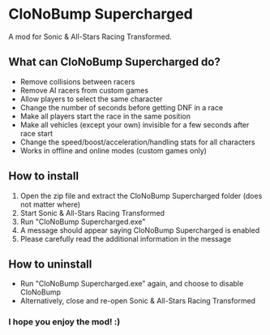 # CloNoBump Supercharged
A mod for Sonic & All-Stars Racing Transformed.

## What can CloNoBump Supercharged do?
 * Remove collisions between racers
 * Remove AI racers from custom games
 * Allow players to select the same character
 * Change the number of seconds before getting DNF in a race
 * Make all players start the race in the same position
 * Make all vehicles (except your own) invisible for a few seconds after race start
 * Change the speed/boost/acceleration/handling stats for all characters
 * Works in offline and online modes (custom games only)

## How to install
 1. Open the zip file and extract the CloNoBump Supercharged folder (does not matter where)
 2. Start Sonic & All-Stars Racing Transformed
 3. Run "CloNoBump Supercharged.exe"
 4. A message should appear saying CloNoBump Supercharged is enabled
 5. Please carefully read the additional information in the message

## How to uninstall
 * Run "CloNoBump Supercharged.exe" again, and choose to disable CloNoBump
 * Alternatively, close and re-open Sonic & All-Stars Racing Transformed
 
### I hope you enjoy the mod! :)
